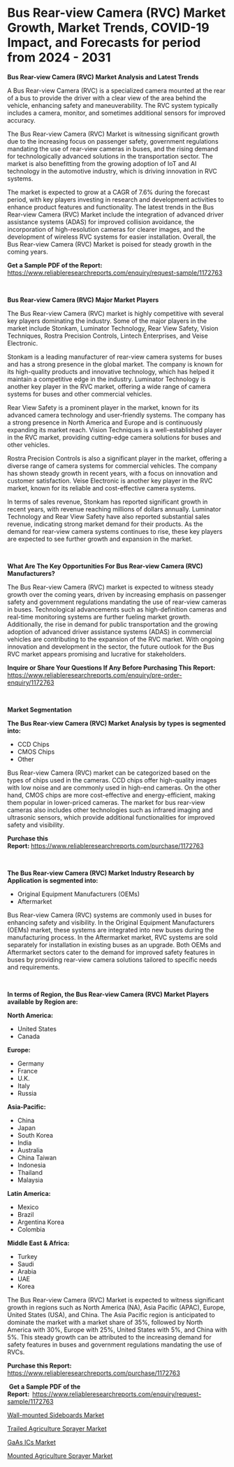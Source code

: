 <p><h1>Bus Rear-view Camera (RVC) Market Growth, Market Trends, COVID-19 Impact, and Forecasts for period from 2024 - 2031</h1></p><p><strong>Bus Rear-view Camera (RVC) Market Analysis and Latest Trends</strong></p>
<p><p>A Bus Rear-view Camera (RVC) is a specialized camera mounted at the rear of a bus to provide the driver with a clear view of the area behind the vehicle, enhancing safety and maneuverability. The RVC system typically includes a camera, monitor, and sometimes additional sensors for improved accuracy.</p><p>The Bus Rear-view Camera (RVC) Market is witnessing significant growth due to the increasing focus on passenger safety, government regulations mandating the use of rear-view cameras in buses, and the rising demand for technologically advanced solutions in the transportation sector. The market is also benefitting from the growing adoption of IoT and AI technology in the automotive industry, which is driving innovation in RVC systems.</p><p>The market is expected to grow at a CAGR of 7.6% during the forecast period, with key players investing in research and development activities to enhance product features and functionality. The latest trends in the Bus Rear-view Camera (RVC) Market include the integration of advanced driver assistance systems (ADAS) for improved collision avoidance, the incorporation of high-resolution cameras for clearer images, and the development of wireless RVC systems for easier installation. Overall, the Bus Rear-view Camera (RVC) Market is poised for steady growth in the coming years.</p></p>
<p><strong>Get a Sample PDF of the Report:&nbsp;</strong> <a href="https://www.reliableresearchreports.com/enquiry/request-sample/1172763">https://www.reliableresearchreports.com/enquiry/request-sample/1172763</a></p>
<p>&nbsp;</p>
<p><strong>Bus Rear-view Camera (RVC) Major Market Players</strong></p>
<p><p>The Bus Rear-view Camera (RVC) market is highly competitive with several key players dominating the industry. Some of the major players in the market include Stonkam, Luminator Technology, Rear View Safety, Vision Techniques, Rostra Precision Controls, Lintech Enterprises, and Veise Electronic.</p><p>Stonkam is a leading manufacturer of rear-view camera systems for buses and has a strong presence in the global market. The company is known for its high-quality products and innovative technology, which has helped it maintain a competitive edge in the industry. Luminator Technology is another key player in the RVC market, offering a wide range of camera systems for buses and other commercial vehicles.</p><p>Rear View Safety is a prominent player in the market, known for its advanced camera technology and user-friendly systems. The company has a strong presence in North America and Europe and is continuously expanding its market reach. Vision Techniques is a well-established player in the RVC market, providing cutting-edge camera solutions for buses and other vehicles.</p><p>Rostra Precision Controls is also a significant player in the market, offering a diverse range of camera systems for commercial vehicles. The company has shown steady growth in recent years, with a focus on innovation and customer satisfaction. Veise Electronic is another key player in the RVC market, known for its reliable and cost-effective camera systems.</p><p>In terms of sales revenue, Stonkam has reported significant growth in recent years, with revenue reaching millions of dollars annually. Luminator Technology and Rear View Safety have also reported substantial sales revenue, indicating strong market demand for their products. As the demand for rear-view camera systems continues to rise, these key players are expected to see further growth and expansion in the market.</p></p>
<p>&nbsp;</p>
<p><strong>What Are The Key Opportunities For Bus Rear-view Camera (RVC) Manufacturers?</strong></p>
<p><p>The Bus Rear-view Camera (RVC) market is expected to witness steady growth over the coming years, driven by increasing emphasis on passenger safety and government regulations mandating the use of rear-view cameras in buses. Technological advancements such as high-definition cameras and real-time monitoring systems are further fueling market growth. Additionally, the rise in demand for public transportation and the growing adoption of advanced driver assistance systems (ADAS) in commercial vehicles are contributing to the expansion of the RVC market. With ongoing innovation and development in the sector, the future outlook for the Bus RVC market appears promising and lucrative for stakeholders.</p></p>
<p><strong>Inquire or Share Your Questions If Any Before Purchasing This Report:</strong> <a href="https://www.reliableresearchreports.com/enquiry/pre-order-enquiry/1172763">https://www.reliableresearchreports.com/enquiry/pre-order-enquiry/1172763</a></p>
<p>&nbsp;</p>
<p><strong>Market Segmentation</strong></p>
<p><strong>The Bus Rear-view Camera (RVC) Market Analysis by types is segmented into:</strong></p>
<p><ul><li>CCD Chips</li><li>CMOS Chips</li><li>Other</li></ul></p>
<p><p>Bus Rear-view Camera (RVC) market can be categorized based on the types of chips used in the cameras. CCD chips offer high-quality images with low noise and are commonly used in high-end cameras. On the other hand, CMOS chips are more cost-effective and energy-efficient, making them popular in lower-priced cameras. The market for bus rear-view cameras also includes other technologies such as infrared imaging and ultrasonic sensors, which provide additional functionalities for improved safety and visibility.</p></p>
<p><strong>Purchase this Report:&nbsp;</strong><a href="https://www.reliableresearchreports.com/purchase/1172763">https://www.reliableresearchreports.com/purchase/1172763</a></p>
<p>&nbsp;</p>
<p><strong>The Bus Rear-view Camera (RVC) Market Industry Research by Application is segmented into:</strong></p>
<p><ul><li>Original Equipment Manufacturers (OEMs)</li><li>Aftermarket</li></ul></p>
<p><p>Bus Rear-view Camera (RVC) systems are commonly used in buses for enhancing safety and visibility. In the Original Equipment Manufacturers (OEMs) market, these systems are integrated into new buses during the manufacturing process. In the Aftermarket market, RVC systems are sold separately for installation in existing buses as an upgrade. Both OEMs and Aftermarket sectors cater to the demand for improved safety features in buses by providing rear-view camera solutions tailored to specific needs and requirements.</p></p>
<p>&nbsp;</p>
<p><strong>In terms of Region, the Bus Rear-view Camera (RVC) Market Players available by Region are:</strong></p>
<p>
    <p> <strong> North America: </strong>
        <ul>
            <li>United States</li>
            <li>Canada</li>
        </ul>
        </p> 
    <p> <strong> Europe: </strong>
        <ul>
            <li>Germany</li>
            <li>France</li>
            <li>U.K.</li>
            <li>Italy</li>
            <li>Russia</li>
        </ul>
        </p> 
    <p> <strong> Asia-Pacific: </strong>
        <ul>
            <li>China</li>
            <li>Japan</li>
            <li>South Korea</li>
            <li>India</li>
            <li>Australia</li>
            <li>China Taiwan</li>
            <li>Indonesia</li>
            <li>Thailand</li>
            <li>Malaysia</li>
        </ul>
        </p> 
    <p> <strong> Latin America: </strong>
        <ul>
            <li>Mexico</li>
            <li>Brazil</li>
            <li>Argentina Korea</li>
            <li>Colombia</li>
        </ul>
        </p> 
    <p> <strong> Middle East & Africa: </strong>
        <ul>
            <li>Turkey</li>
            <li>Saudi</li>
            <li>Arabia</li>
            <li>UAE</li>
            <li>Korea</li>
        </ul>
    </p>
    </p>
<p><p>The Bus Rear-view Camera (RVC) Market is expected to witness significant growth in regions such as North America (NA), Asia Pacific (APAC), Europe, United States (USA), and China. The Asia Pacific region is anticipated to dominate the market with a market share of 35%, followed by North America with 30%, Europe with 25%, United States with 5%, and China with 5%. This steady growth can be attributed to the increasing demand for safety features in buses and government regulations mandating the use of RVCs.</p></p>
<p><strong>Purchase this Report: </strong><a href="https://www.reliableresearchreports.com/purchase/1172763">https://www.reliableresearchreports.com/purchase/1172763</a></p>
<p>&nbsp;<strong>Get a Sample PDF of the Report:&nbsp;&nbsp;</strong><a href="https://www.reliableresearchreports.com/enquiry/request-sample/1172763">https://www.reliableresearchreports.com/enquiry/request-sample/1172763</a></p>
<p><strong></strong></p>
<p><p><a href="https://view.publitas.com/reportprime-1/wall-mounted-sideboards-market-size-growth-outlook-from-2023-to-2030-projecting-at-markets-trends-analysis-by-application-regional-outlook-and-revenue/">Wall-mounted Sideboards Market</a></p><p><a href="https://view.publitas.com/reportprime-1/trailed-agriculture-sprayer-market-research-report-forecasted-for-period-from-2023-2030-by-market-type-market-application-and-region/">Trailed Agriculture Sprayer Market</a></p><p><a href="https://zircon-bluebell-299.notion.site/GaAs-ICs-Market-Size-Focuses-on-Market-Dynamics-In-Depth-Analysis-and-Future-Projections-of-its-Mar-9df0d92d5f144786adf324cc5da1a616">GaAs ICs Market</a></p><p><a href="https://view.publitas.com/reportprime-1/mounted-agriculture-sprayer-market-offers-provide-insightful-data-for-the-time-period-from-2023-to-2030-and-also-provide-analysis-based-on-application-type-and-region/">Mounted Agriculture Sprayer Market</a></p></p>